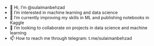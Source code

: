 - 👋 Hi, I’m @sulaimanbehzad
- 👀 I’m interested in machine learning and data science
- 🌱 I’m currently improving my skills in ML and publishing notebooks in Kaggle
- 💞️ I’m looking to collaborate on projects in data science and machine learning
- 📫 How to reach me through telegram: t.me/sulaimanbehzad 

<!---
sulaimanbehzad/sulaimanbehzad is a ✨ special ✨ repository because its `README.md` (this file) appears on your GitHub profile.
You can click the Preview link to take a look at your changes.
--->
